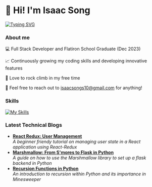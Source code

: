 # 👋 Hi! I'm Isaac Song

<p align="left">
  <!-- Typing SVG by DenverCoder1 - https://github.com/DenverCoder1/readme-typing-svg -->
    <a href="https://git.io/typing-svg"><img src="https://readme-typing-svg.demolab.com?font=Nunito+Sans&pause=1000&vCenter=true&color=000000&background=FFFFFF00&random=false&width=400&lines=Full+stack+web+developer;Learning+new+things+every+day!" alt="Typing SVG" /></a>
</p>

### About me
💻 Full Stack Developer and Flatiron School Graduate (Dec 2023)

📈 Continuously growing my coding skills and developing innovative features

🗻 Love to rock climb in my free time

📧 Feel free to reach out to isaacsongs10@gmail.com for anything! 

### Skills 
[![My Skills](https://skillicons.dev/icons?i=js,python,html,css,c,cpp,discord,figma,flask,git,github,materialui,matlab,npm,postgres,r,react,redux,sqlite,threejs,ubuntu,visualstudio,vscode,blender&perline=12&theme=dark)](https://skillicons.dev)

### Latest Technical Blogs
- [**React Redux: User Management**](https://isaacsong.hashnode.dev/react-redux-user-management)                 
  *A beginner friendy tutorial on managing user state in a React application using React-Redux*
- [**Marshmallow: From S'mores to Flask in Python**](https://isaacsong.hashnode.dev/recursion-functions-in-python)                 
  *A guide on how to use the Marshmallow library to set up a flask backend in Python*
- [**Recursion Functions in Python**](https://isaacsong.hashnode.dev/recursion-functions-in-python)              
  *An introduction to recursion within Python and its importance in Minesweeper*


